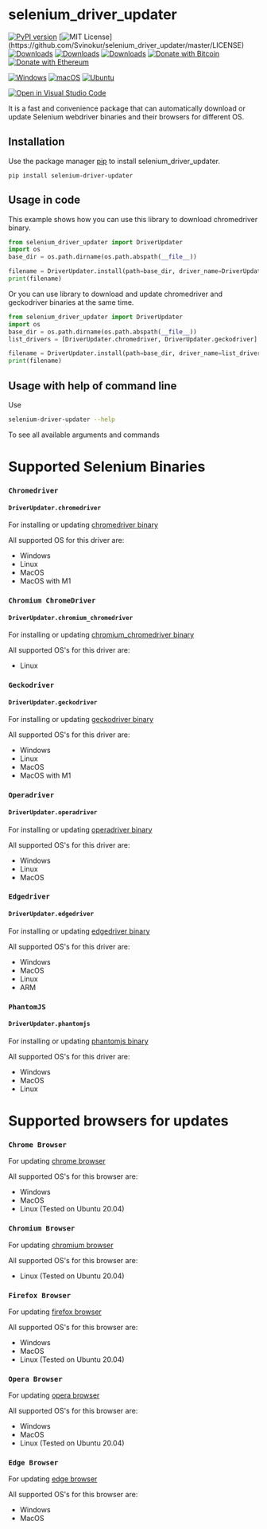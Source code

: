 # selenium_driver_updater

[![PyPI version](https://badge.fury.io/py/selenium-driver-updater.svg)](https://badge.fury.io/py/selenium-driver-updater)
[![MIT License](https://img.shields.io/apm/l/atomic-design-ui.svg?)](https://github.com/Svinokur/selenium_driver_updater/master/LICENSE)
[![Downloads](https://pepy.tech/badge/selenium-driver-updater)](https://pepy.tech/project/selenium-driver-updater)
[![Downloads](https://pepy.tech/badge/selenium-driver-updater/month)](https://pepy.tech/project/selenium-driver-updater)
[![Downloads](https://pepy.tech/badge/selenium-driver-updater/week)](https://pepy.tech/project/selenium-driver-updater)
[![Donate with Bitcoin](https://en.cryptobadges.io/badge/micro/32GJnnDrPkSKVzrRho84KwD5RsMW4ywMiW)](https://en.cryptobadges.io/donate/32GJnnDrPkSKVzrRho84KwD5RsMW4ywMiW)
[![Donate with Ethereum](https://en.cryptobadges.io/badge/micro/0xf2691CC12a70B4589edf081E059fD4A1c457417D)](https://en.cryptobadges.io/donate/0xf2691CC12a70B4589edf081E059fD4A1c457417D)

[![Windows](https://github.com/Svinokur/selenium_driver_updater/actions/workflows/windows-tests.yml/badge.svg)](https://github.com/Svinokur/selenium_driver_updater/actions/workflows/windows-tests.yml)
[![macOS](https://github.com/Svinokur/selenium_driver_updater/actions/workflows/macOS-tests.yml/badge.svg)](https://github.com/Svinokur/selenium_driver_updater/actions/workflows/macOS-tests.yml)
[![Ubuntu](https://github.com/Svinokur/selenium_driver_updater/actions/workflows/ubuntu-tests.yml/badge.svg)](https://github.com/Svinokur/selenium_driver_updater/actions/workflows/ubuntu-tests.yml)

[![Open in Visual Studio Code](https://open.vscode.dev/badges/open-in-vscode.svg)](https://open.vscode.dev/Svinokur/selenium_driver_updater)

It is a fast and convenience package that can automatically download or update Selenium webdriver binaries and their browsers for different OS.

## Installation

Use the package manager [pip](https://pip.pypa.io/en/stable/) to install selenium_driver_updater.

```
pip install selenium-driver-updater
```

## Usage in code
This example shows how you can use this library to download chromedriver binary.
```python
from selenium_driver_updater import DriverUpdater
import os
base_dir = os.path.dirname(os.path.abspath(__file__))

filename = DriverUpdater.install(path=base_dir, driver_name=DriverUpdater.chromedriver, upgrade=True, check_driver_is_up_to_date=True)
print(filename)

```

Or you can use library to download and update chromedriver and geckodriver binaries at the same time.
```python
from selenium_driver_updater import DriverUpdater
import os
base_dir = os.path.dirname(os.path.abspath(__file__))
list_drivers = [DriverUpdater.chromedriver, DriverUpdater.geckodriver]

filename = DriverUpdater.install(path=base_dir, driver_name=list_drivers, upgrade=True, check_driver_is_up_to_date=True)
print(filename)

```

## Usage with help of command line
Use 
```bash
selenium-driver-updater --help
```
To see all available arguments and commands

# Supported Selenium Binaries

### ``Chromedriver`` 
#### ``DriverUpdater.chromedriver``

For installing or updating [chromedriver binary](https://chromedriver.chromium.org)

All supported OS for this driver are:

- Windows
- Linux
- MacOS
- MacOS with M1

### ``Chromium ChromeDriver`` 
#### ``DriverUpdater.chromium_chromedriver``

For installing or updating [chromium_chromedriver binary](https://chromedriver.chromium.org)

All supported OS's for this driver are:

- Linux

### ``Geckodriver`` 
#### ``DriverUpdater.geckodriver``

For installing or updating [geckodriver binary](https://github.com/mozilla/geckodriver/releases)

All supported OS's for this driver are:

- Windows
- Linux
- MacOS
- MacOS with M1

### ``Operadriver`` 
#### ``DriverUpdater.operadriver``

For installing or updating [operadriver binary](https://github.com/operasoftware/operachromiumdriver)

All supported OS's for this driver are:

- Windows
- Linux
- MacOS

### ``Edgedriver`` 
#### ``DriverUpdater.edgedriver``

For installing or updating [edgedriver binary](https://developer.microsoft.com/ru-ru/microsoft-edge/tools/webdriver/)

All supported OS's for this driver are:

- Windows
- MacOS
- Linux
- ARM

### ``PhantomJS`` 
#### ``DriverUpdater.phantomjs``

For installing or updating [phantomjs binary](https://phantomjs.org/)

All supported OS's for this driver are:

- Windows
- MacOS
- Linux

# Supported browsers for updates

### ``Chrome Browser``

For updating [chrome browser](https://www.google.com/chrome/)

All supported OS's for this browser are:

- Windows
- MacOS
- Linux (Tested on Ubuntu 20.04)

### ``Chromium Browser``

For updating [chromium browser](https://www.chromium.org/getting-involved/download-chromium)

All supported OS's for this browser are:

- Linux (Tested on Ubuntu 20.04)

### ``Firefox Browser``

For updating [firefox browser](https://www.mozilla.org/en-US/firefox/)

All supported OS's for this browser are:

- Windows
- MacOS
- Linux (Tested on Ubuntu 20.04)

### ``Opera Browser``

For updating [opera browser](https://www.opera.com)

All supported OS's for this browser are:

- Windows
- MacOS
- Linux (Tested on Ubuntu 20.04)

### ``Edge Browser``

For updating [edge browser](https://www.microsoft.com/en-us/edge)

All supported OS's for this browser are:

- Windows
- MacOS
